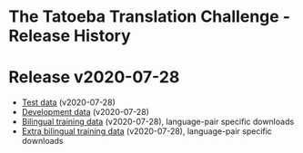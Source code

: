 
# The Tatoeba Translation Challenge - Release History

# Release v2020-07-28

* [Test data](https://object.pouta.csc.fi/Tatoeba-Challenge}-devtest/test-v2020-07-28.tar) (v2020-07-28)
* [Development data](https://object.pouta.csc.fi/Tatoeba-Challenge}-devtest/dev-v2020-07-28.tar) (v2020-07-28)
* [Bilingual training data](Data-v2020-07-28.md) (v2020-07-28), language-pair specific downloads
* [Extra bilingual training data](subsets/NoTestData-v2020-07-28.md) (v2020-07-28), language-pair specific downloads

